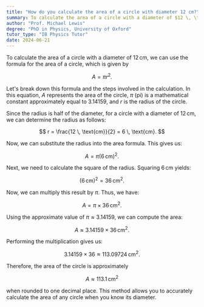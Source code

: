 ```yaml
---
title: "How do you calculate the area of a circle with diameter 12 cm?"
summary: To calculate the area of a circle with a diameter of $12 \, \text{cm}$, use the formula $A = \pi r^2$.
author: "Prof. Michael Lewis"
degree: "PhD in Physics, University of Oxford"
tutor_type: "IB Physics Tutor"
date: 2024-06-21
---
```


To calculate the area of a circle with a diameter of $12 \, \text{cm}$, we can use the formula for the area of a circle, which is given by 

$$ A = \pi r^2. $$

Let's break down this formula and the steps involved in the calculation. In this equation, $A$ represents the area of the circle, $\pi$ (pi) is a mathematical constant approximately equal to $3.14159$, and $r$ is the radius of the circle. 

Since the radius is half of the diameter, for a circle with a diameter of $12 \, \text{cm}$, we can determine the radius as follows:

$$ r = \frac{12 \, \text{cm}}{2} = 6 \, \text{cm}. $$

Now, we can substitute the radius into the area formula. This gives us:

$$ A = \pi (6 \, \text{cm})^2. $$

Next, we need to calculate the square of the radius. Squaring $6 \, \text{cm}$ yields:

$$ (6 \, \text{cm})^2 = 36 \, \text{cm}^2. $$

Now, we can multiply this result by $\pi$. Thus, we have:

$$ A = \pi \times 36 \, \text{cm}^2. $$

Using the approximate value of $\pi \approx 3.14159$, we can compute the area:

$$ A \approx 3.14159 \times 36 \, \text{cm}^2. $$

Performing the multiplication gives us:

$$ 3.14159 \times 36 \approx 113.09724 \, \text{cm}^2. $$

Therefore, the area of the circle is approximately 

$$ A \approx 113.1 \, \text{cm}^2 $$ 

when rounded to one decimal place. This method allows you to accurately calculate the area of any circle when you know its diameter.
    